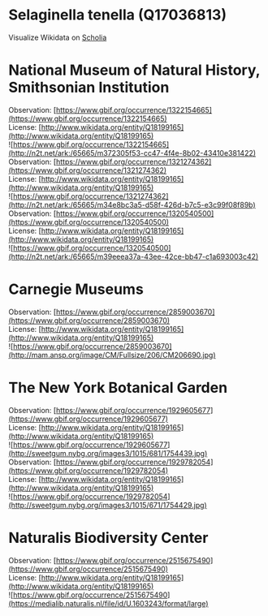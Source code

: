
Selaginella tenella (Q17036813)
===============================
  
Visualize Wikidata on [Scholia](https://scholia.toolforge.org/taxon/Q17036813)
# National Museum of Natural History, Smithsonian Institution
  
Observation: [https://www.gbif.org/occurrence/1322154665](https://www.gbif.org/occurrence/1322154665)  
License: [http://www.wikidata.org/entity/Q18199165](http://www.wikidata.org/entity/Q18199165)  
![https://www.gbif.org/occurrence/1322154665](http://n2t.net/ark:/65665/m372305f53-cc47-4f4e-8b02-43410e381422)  
Observation: [https://www.gbif.org/occurrence/1321274362](https://www.gbif.org/occurrence/1321274362)  
License: [http://www.wikidata.org/entity/Q18199165](http://www.wikidata.org/entity/Q18199165)  
![https://www.gbif.org/occurrence/1321274362](http://n2t.net/ark:/65665/m34e8bc3a5-d58f-426d-b7c5-e3c99f08f89b)  
Observation: [https://www.gbif.org/occurrence/1320540500](https://www.gbif.org/occurrence/1320540500)  
License: [http://www.wikidata.org/entity/Q18199165](http://www.wikidata.org/entity/Q18199165)  
![https://www.gbif.org/occurrence/1320540500](http://n2t.net/ark:/65665/m39eeea37a-43ee-42ce-bb47-c1a693003c42)
# Carnegie Museums
  
Observation: [https://www.gbif.org/occurrence/2859003670](https://www.gbif.org/occurrence/2859003670)  
License: [http://www.wikidata.org/entity/Q18199165](http://www.wikidata.org/entity/Q18199165)  
![https://www.gbif.org/occurrence/2859003670](http://mam.ansp.org/image/CM/Fullsize/206/CM206690.jpg)
# The New York Botanical Garden
  
Observation: [https://www.gbif.org/occurrence/1929605677](https://www.gbif.org/occurrence/1929605677)  
License: [http://www.wikidata.org/entity/Q18199165](http://www.wikidata.org/entity/Q18199165)  
![https://www.gbif.org/occurrence/1929605677](http://sweetgum.nybg.org/images3/1015/681/1754439.jpg)  
Observation: [https://www.gbif.org/occurrence/1929782054](https://www.gbif.org/occurrence/1929782054)  
License: [http://www.wikidata.org/entity/Q18199165](http://www.wikidata.org/entity/Q18199165)  
![https://www.gbif.org/occurrence/1929782054](http://sweetgum.nybg.org/images3/1015/671/1754429.jpg)
# Naturalis Biodiversity Center
  
Observation: [https://www.gbif.org/occurrence/2515675490](https://www.gbif.org/occurrence/2515675490)  
License: [http://www.wikidata.org/entity/Q18199165](http://www.wikidata.org/entity/Q18199165)  
![https://www.gbif.org/occurrence/2515675490](https://medialib.naturalis.nl/file/id/U.1603243/format/large)